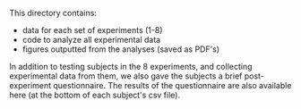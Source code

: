This directory contains:
- data for each set of experiments (1-8)
- code to analyze all experimental data
- figures outputted from the analyses (saved as PDF's) 

In addition to testing subjects in the 8 experiments, and collecting experimental data from them, we also gave the subjects a brief post-experiment questionnaire. The results of the questionnaire are also available here (at the bottom of each subject's csv file). 
